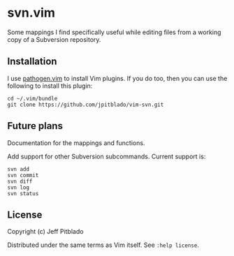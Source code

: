 # svn.vim

Some mappings I find specifically useful while editing files from a working
copy of a Subversion repository.

## Installation

I use [pathogen.vim](https://github.com/tpope/vim-pathogen)
to install Vim plugins.
If you do too, then you can use the following to install this plugin:

```
cd ~/.vim/bundle
git clone https://github.com/jpitblado/vim-svn.git
```

## Future plans

Documentation for the mappings and functions.

Add support for other Subversion subcommands.
Current support is:

	svn add
	svn commit
	svn diff
	svn log
	svn status

## License

Copyright (c) Jeff Pitblado

Distributed under the same terms as Vim itself.  See `:help license`.

